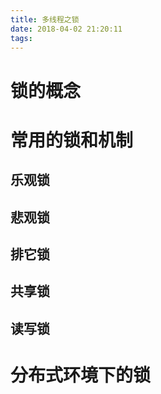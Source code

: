 ```yaml
---
title: 多线程之锁
date: 2018-04-02 21:20:11
tags:
---
```


# 锁的概念

# 常用的锁和机制

## 乐观锁

## 悲观锁

## 排它锁

## 共享锁

## 读写锁

# 分布式环境下的锁
